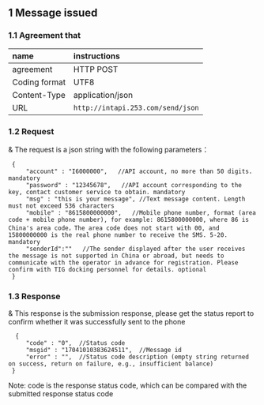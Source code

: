 
## 1 Message issued

### 1.1 Agreement that
name|instructions
:---|:---
agreement|HTTP POST
Coding format|UTF8
Content-Type|application/json
URL|`http://intapi.253.com/send/json`

### 1.2 Request

& The request is a json string with the following parameters：
```
 {
     "account" : "I6000000",   //API account, no more than 50 digits. mandatory
     "password" : "12345678",   //API account corresponding to the key, contact customer service to obtain. mandatory
     "msg" : "this is your message", //Text message content. Length must not exceed 536 characters
     "mobile" : "8615800000000",   //Mobile phone number, format (area code + mobile phone number), for example: 8615800000000, where 86 is China's area code，The area code does not start with 00, and 15800000000 is the real phone number to receive the SMS. 5-20. mandatory
     "senderId":""   //The sender displayed after the user receives the message is not supported in China or abroad, but needs to communicate with the operator in advance for registration. Please confirm with TIG docking personnel for details. optional
 }
 ```
 
 ### 1.3 Response
 
 & This response is the submission response, please get the status report to confirm whether it was successfully sent to the phone
``` 
  {
     "code" : "0",  //Status code
     "msgid" : "17041010383624511",  //Message id
     "error" : "",  //Status code description (empty string returned on success, return on failure, e.g., insufficient balance)
 }
 ```
 Note: code is the response status code, which can be compared with the submitted response status code
